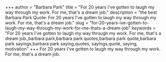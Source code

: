 +++
author = "Barbara Park"
title = "For 20 years I've gotten to laugh my way through my work. For me, that's a dream job."
description = "the best Barbara Park Quote: For 20 years I've gotten to laugh my way through my work. For me, that's a dream job."
slug = "for-20-years-ive-gotten-to-laugh-my-way-through-my-work-for-me-thats-a-dream-job"
keywords = "For 20 years I've gotten to laugh my way through my work. For me, that's a dream job.,barbara park,barbara park quotes,barbara park quote,barbara park sayings,barbara park saying,quotes, sayings,quote, saying, motivation"
+++
For 20 years I've gotten to laugh my way through my work. For me, that's a dream job.

